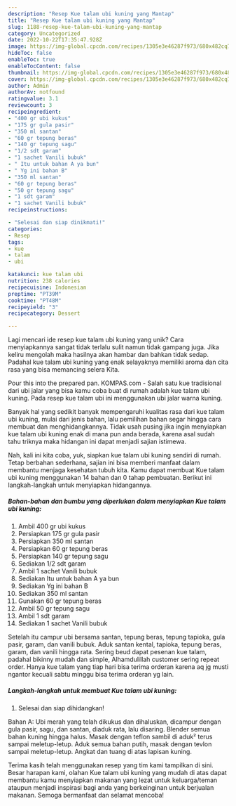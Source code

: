 ```yaml
---
description: "Resep Kue talam ubi kuning yang Mantap"
title: "Resep Kue talam ubi kuning yang Mantap"
slug: 1188-resep-kue-talam-ubi-kuning-yang-mantap
category: Uncategorized
date: 2022-10-22T17:35:47.928Z
image: https://img-global.cpcdn.com/recipes/1305e3e46287f973/680x482cq70/kue-talam-ubi-kuning-foto-resep-utama.jpg
hideToc: false
enableToc: true
enableTocContent: false
thumbnail: https://img-global.cpcdn.com/recipes/1305e3e46287f973/680x482cq70/kue-talam-ubi-kuning-foto-resep-utama.jpg
cover: https://img-global.cpcdn.com/recipes/1305e3e46287f973/680x482cq70/kue-talam-ubi-kuning-foto-resep-utama.jpg
author: Admin
authorAv: notfound
ratingvalue: 3.1
reviewcount: 3
recipeingredient:
- "400 gr ubi kukus"
- "175 gr gula pasir"
- "350 ml santan"
- "60 gr tepung beras"
- "140 gr tepung sagu"
- "1/2 sdt garam"
- "1 sachet Vanili bubuk"
- " Itu untuk bahan A ya bun"
- " Yg ini bahan B"
- "350 ml santan"
- "60 gr tepung beras"
- "50 gr tepung sagu"
- "1 sdt garam"
- "1 sachet Vanili bubuk"
recipeinstructions:

- "Selesai dan siap dinikmati!"
categories:
- Resep
tags:
- kue
- talam
- ubi

katakunci: kue talam ubi 
nutrition: 238 calories
recipecuisine: Indonesian
preptime: "PT39M"
cooktime: "PT48M"
recipeyield: "3"
recipecategory: Dessert

---
```





Lagi mencari ide resep kue talam ubi kuning yang unik? Cara menyiapkannya sangat tidak terlalu sulit namun tidak gampang juga. Jika keliru mengolah maka hasilnya akan hambar dan bahkan tidak sedap. Padahal kue talam ubi kuning yang enak selayaknya memiliki aroma dan cita rasa yang bisa memancing selera Kita.





Pour this into the prepared pan. KOMPAS.com - Salah satu kue tradisional dari ubi jalar yang bisa kamu coba buat di rumah adalah kue talam ubi kuning. Pada resep kue talam ubi ini menggunakan ubi jalar warna kuning.

Banyak hal yang sedikit banyak mempengaruhi kualitas rasa dari kue talam ubi kuning, mulai dari jenis bahan, lalu pemilihan bahan segar hingga cara membuat dan menghidangkannya. Tidak usah pusing jika ingin menyiapkan kue talam ubi kuning enak di mana pun anda berada, karena asal sudah tahu triknya maka hidangan ini dapat menjadi sajian istimewa.






Nah, kali ini kita coba, yuk, siapkan kue talam ubi kuning sendiri di rumah. Tetap berbahan sederhana, sajian ini bisa memberi manfaat dalam membantu menjaga kesehatan tubuh kita. Kamu dapat membuat Kue talam ubi kuning menggunakan 14 bahan dan 0 tahap pembuatan. Berikut ini langkah-langkah untuk menyiapkan hidangannya.

<!--inarticleads1-->

##### Bahan-bahan dan bumbu yang diperlukan dalam menyiapkan Kue talam ubi kuning:

1. Ambil 400 gr ubi kukus
1. Persiapkan 175 gr gula pasir
1. Persiapkan 350 ml santan
1. Persiapkan 60 gr tepung beras
1. Persiapkan 140 gr tepung sagu
1. Sediakan 1/2 sdt garam
1. Ambil 1 sachet Vanili bubuk
1. Sediakan  Itu untuk bahan A ya bun
1. Sediakan  Yg ini bahan B
1. Sediakan 350 ml santan
1. Gunakan 60 gr tepung beras
1. Ambil 50 gr tepung sagu
1. Ambil 1 sdt garam
1. Sediakan 1 sachet Vanili bubuk


Setelah itu campur ubi bersama santan, tepung beras, tepung tapioka, gula pasir, garam, dan vanili bubuk. Aduk santan kental, tapioka, tepung beras, garam, dan vanili hingga rata. Sering beud dapat pesenan kue talam, padahal bikinny mudah dan simple, Alhamdulillah customer sering repeat order. Hanya kue talam yang tiap hari bisa terima orderan karena aq jg musti ngantor kecuali sabtu minggu bisa terima orderan yg lain. 

<!--inarticleads2-->

##### Langkah-langkah untuk membuat Kue talam ubi kuning:


1. Selesai dan siap dihidangkan!

Bahan A: Ubi merah yang telah dikukus dan dihaluskan, dicampur dengan gula pasir, sagu, dan santan, diaduk rata, lalu disaring. Blender semua bahan kuning hingga halus. Masak dengan teflon sambil di aduk² terus sampai meletup-letup. Aduk semua bahan putih, masak dengan tevlon sampai meletup-letup. Angkat dan tuang di atas lapisan kuning. 

Terima kasih telah menggunakan resep yang tim kami tampilkan di sini. Besar harapan kami, olahan Kue talam ubi kuning yang mudah di atas dapat membantu kamu menyiapkan makanan yang lezat untuk keluarga/teman ataupun menjadi inspirasi bagi anda yang berkeinginan untuk berjualan makanan. Semoga bermanfaat dan selamat mencoba!
